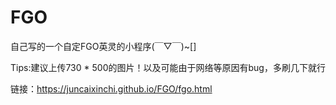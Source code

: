 # FGO

自己写的一个自定FGO英灵的小程序(￣▽￣)~[]

Tips:建议上传730 * 500的图片！以及可能由于网络等原因有bug，多刷几下就行

链接：https://juncaixinchi.github.io/FGO/fgo.html
